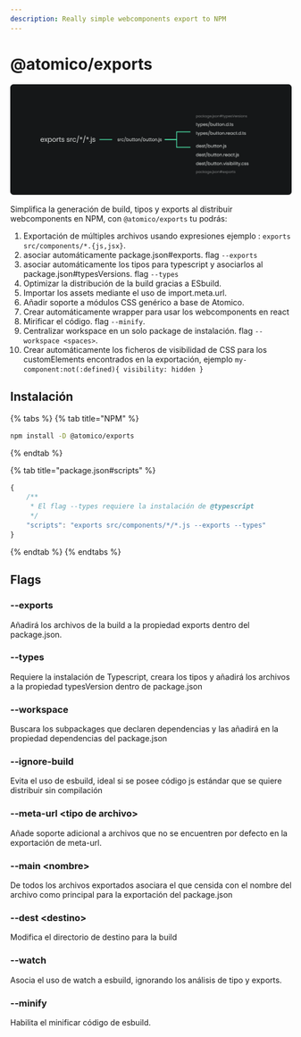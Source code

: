 ```yaml
---
description: Really simple webcomponents export to NPM
---
```


# @atomico/exports

![](../.gitbook/assets/grupo-2.png)

Simplifica la generación de build, tipos y exports al distribuir webcomponents en NPM, con `@atomico/exports` tu  podrás:

1. Exportación de múltiples archivos usando expresiones ejemplo : `exports src/components/*.{js,jsx}`.
2. asociar automáticamente package.json\#exports. flag `--exports`
3. asociar automáticamente los tipos para typescript y asociarlos al package.json\#typesVersions. flag `--types`
4. Optimizar la distribución de la build gracias a ESbuild.
5. Importar los assets mediante el uso de import.meta.url.
6. Añadir soporte a módulos CSS genérico a base de Atomico. 
7. Crear automáticamente wrapper para usar los webcomponents en react
8. Mirificar el código. flag `--minify`.
9. Centralizar workspace en un solo package de instalación. flag `--workspace <spaces>`.
10. Crear automáticamente los ficheros de visibilidad de CSS para los customElements encontrados en la exportación, ejemplo `my-component:not(:defined){ visibility: hidden }`

## Instalación

{% tabs %}
{% tab title="NPM" %}
```bash
npm install -D @atomico/exports
```
{% endtab %}

{% tab title="package.json\#scripts" %}
```javascript
{
    /**
     * El flag --types requiere la instalación de @typescript
     */
    "scripts": "exports src/components/*/*.js --exports --types"
}
```
{% endtab %}
{% endtabs %}

## Flags

### --exports

Añadirá los archivos de la build a la propiedad exports  dentro del package.json.

### --types

Requiere la instalación de Typescript, creara los tipos y añadirá los archivos a la propiedad typesVersion dentro de package.json

### --workspace

Buscara los subpackages que declaren dependencias y las añadirá en la propiedad dependencias del package.json

### --ignore-build

Evita el uso de esbuild, ideal si se posee código js estándar que se quiere distribuir sin compilación 

### --meta-url &lt;tipo de archivo&gt;

Añade soporte adicional a archivos que no se encuentren por defecto en la exportación de meta-url.

### --main &lt;nombre&gt;

De todos los archivos exportados asociara el que censida con el nombre del archivo como principal para la exportación del package.json

### --dest &lt;destino&gt;

Modifica el directorio de destino para la build

### --watch

Asocia el uso de watch a esbuild, ignorando los análisis de tipo y exports. 

### --minify

Habilita el minificar código de esbuild.

